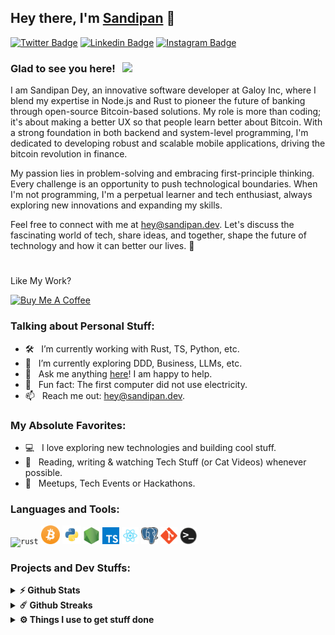 ## Hey there, I'm [Sandipan](https://github.com/sandipndev/) 👋

[![Twitter Badge](https://img.shields.io/badge/-Twitter-00acee?style=flat-square&logo=Twitter&logoColor=white)](https://twitter.com/sandipndev)
[![Linkedin Badge](https://img.shields.io/badge/-LinkedIn-0e76a8?style=flat-square&logo=Linkedin&logoColor=white)](https://linkedin.com/in/sandipndev)
[![Instagram Badge](https://img.shields.io/badge/-Instagram-e4405f?style=flat-square&logo=Instagram&logoColor=white)](https://instagram.com/sandipndev/)

### Glad to see you here! &nbsp; ![](https://visitor-badge.glitch.me/badge?page_id=sandipndev.github&style=flat-square&color=0088cc)

I am Sandipan Dey, an innovative software developer at Galoy Inc, where I blend my expertise in Node.js and Rust to pioneer the future of banking through open-source Bitcoin-based solutions. My role is more than coding; it's about making a better UX so that people learn better about Bitcoin. With a strong foundation in both backend and system-level programming, I'm dedicated to developing robust and scalable mobile applications, driving the bitcoin revolution in finance.

My passion lies in problem-solving and embracing first-principle thinking. Every challenge is an opportunity to push technological boundaries. When I'm not programming, I'm a perpetual learner and tech enthusiast, always exploring new innovations and expanding my skills.

Feel free to connect with me at hey@sandipan.dev. Let's discuss the fascinating world of tech, share ideas, and together, shape the future of technology and how it can better our lives. 🌟

#


Like My Work?

<a href="https://www.buymeacoffee.com/sandipndev" target="_blank"><img src="https://cdn.buymeacoffee.com/buttons/v2/default-yellow.png" alt="Buy Me A Coffee" height="60px" width="217px" ></a>

<img align="right" width="375" alt="" src="https://i.pinimg.com/originals/78/4c/e6/784ce65ce9d4b18005868c1a0d5deb86.png" />

### Talking about Personal Stuff:

- 🛠 &nbsp; I’m currently working with Rust, TS, Python, etc.
- 🚀 &nbsp; I’m currently exploring DDD, Business, LLMs, etc.
- 💬 &nbsp; Ask me anything [here](https://t.me/sandipndev)! I am happy to help.
- 👾 &nbsp; Fun fact: The first computer did not use electricity.
- 📫 &nbsp; Reach me out: hey@sandipan.dev.

### My Absolute Favorites:

- 💻 &nbsp; I love exploring new technologies and building cool stuff.
- 📰 &nbsp; Reading, writing & watching Tech Stuff (or Cat Videos) whenever possible.
- 🍕 &nbsp; Meetups, Tech Events or Hackathons.

### Languages and Tools:

<code><img height="27" src="https://avatars.githubusercontent.com/u/5430905" alt="rust"></code>
<code><img height="30" src="https://raw.githubusercontent.com/github/explore/80688e429a7d4ef2fca1e82350fe8e3517d3494d/topics/bitcoin/bitcoin.png" alt="python"></code>
<code><img height="30" src="https://raw.githubusercontent.com/github/explore/80688e429a7d4ef2fca1e82350fe8e3517d3494d/topics/python/python.png" alt="python"></code>
<code><img height="27" src="https://raw.githubusercontent.com/github/explore/80688e429a7d4ef2fca1e82350fe8e3517d3494d/topics/nodejs/nodejs.png" alt="nodejs"></code>
<code><img height="27" src="https://raw.githubusercontent.com/github/explore/80688e429a7d4ef2fca1e82350fe8e3517d3494d/topics/typescript/typescript.png" alt="typescript"></code>
<code><img height="27" src="https://raw.githubusercontent.com/github/explore/80688e429a7d4ef2fca1e82350fe8e3517d3494d/topics/react/react.png" alt="react"></code>
<code><img height="27" src="https://raw.githubusercontent.com/github/explore/80688e429a7d4ef2fca1e82350fe8e3517d3494d/topics/postgresql/postgresql.png" alt="sql"></code>
<code><img height="27" src="https://raw.githubusercontent.com/devicons/devicon/master/icons/git/git-original.svg" alt="git"></code>
<code><img height="27" src="https://raw.githubusercontent.com/github/explore/80688e429a7d4ef2fca1e82350fe8e3517d3494d/topics/terminal/terminal.png" alt="terminal"></code>

### Projects and Dev Stuffs:

<details>
  <summary><b>⚡ Github Stats</b></summary>

  <br />
  <img height="180em" src="https://github-readme-stats.vercel.app/api?username=sandipndev&show_icons=true&hide_border=true&&count_private=true&include_all_commits=true" />
  <img height="180em" src="https://github-readme-stats.vercel.app/api/top-langs/?username=sandipndev&show_icons=true&hide_border=true&layout=compact&langs_count=8"/>
</details>

<details>
  <summary><b>☄️ Github Streaks</b></summary>

  <br />
  <img height="180em" src="https://github-readme-streak-stats.herokuapp.com/?user=sandipndev&hide_border=true" />
</details>

<details>
  <br />
  <summary><b>⚙️ Things I use to get stuff done</b></summary>
  	<ul>
  	    <li><b>OS:</b> MacOS 13 Ventura</li>
	    <li><b>Laptop: </b> Macbook Air M2</li>
  	    <li><b>Browser: </b> Safari & Chrome</li>
	    <li><b>Terminal: </b> ZSH: Oh My Zsh (PowerLevel10k)</li>
	    <li><b>Code Editor:</b> VSCode or Vim</li>
 	    <li><b>Other Tools:</b> My Brain</li>
	    <li><b>To Stay Updated:</b> Twitter, Instagram and Hacker News</li>
	</ul>
</details>
